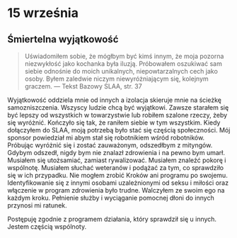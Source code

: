 
# 15 września

## Śmiertelna wyjątkowość

> Uświadomiłem sobie, że mógłbym być kimś innym, że moja pozorna niezwykłość jako kochanka była iluzją. Próbowałem oszukiwać sam siebie odnośnie do moich unikalnych, niepowtarzalnych cech jako osoby. Byłem zaledwie niczym niewyróżniającym się, kolejnym graczem. — Tekst Bazowy SLAA, str. 37

Wyjątkowość oddziela mnie od innych a izolacja skieruje mnie na ścieżkę samozniszczenia. Wszyscy ludzie chcą być wyjątkowi. Zawsze starałem się być lepszy od wszystkich w towarzystwie lub robiłem szalone rzeczy, żeby się wyróżnić. Kończyło się tak, że raniłem siebie w tym wszystkim. Kiedy dołączyłem do SLAA, moją potrzebą było stać się częścią społeczności. Mój sponsor powiedział mi abym stał się robotnikiem wśród robotników. Próbując wyróżnić się i zostać zauważonym, odszedłbym z mityngów. Gdybym odszedł, nigdy bym nie znalazł zdrowienia i na pewno bym umarł. Musiałem się utożsamiać, zamiast rywalizować. Musiałem znaleźć pokorę i wspólnotę. Musiałem słuchać weteranów i podążać za tym, co sprawdziło się w ich przypadku. Nie mogłem zrobić Kroków ani programu po swojemu. Identyfikowanie się z innymi osobami uzależnionymi od seksu i miłości oraz włączenie w program zdrowienia było trudne. Walczyłem ze swoim ego na każdym kroku. Pełnienie służby i wyciąganie pomocnej dłoni do innych przynosi mi ratunek.

Postępuję zgodnie z programem działania, który sprawdził się u innych. Jestem częścią wspólnoty.
